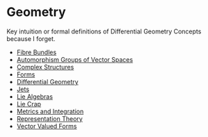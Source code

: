 <!-- generated by markdown-notes-tree -->

# Geometry

<!-- optional markdown-notes-tree directory description starts here -->
Key intuition or formal definitions of Differential Geometry Concepts because I forget.
<!-- optional markdown-notes-tree directory description ends here -->

- [Fibre Bundles](Bundles.md)
- [Automorphism Groups of Vector Spaces](Common_Vector_Space_Groups.md)
- [Complex Structures](Complex_Structures.md)
- [Forms](Forms.md)
- [Differential Geometry](Geometry.md)
- [Jets](Jets.md)
- [Lie Algebras](Lie_Algebras.md)
- [Lie Crap](Lie_Crap.md)
- [Metrics and Integration](Metrics.md)
- [Representation Theory](Representations.md)
- [Vector Valued Forms](Vector_Valued_Forms.md)
